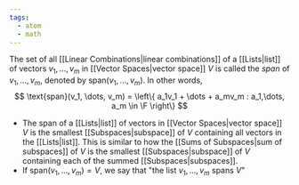 ```yaml
---
tags:
  - atom
  - math
---
```

The set of all [[Linear Combinations|linear combinations]] of a [[Lists|list]] of vectors $v_1, \dots, v_m$ in [[Vector Spaces|vector space]] $V$ is called the *span* of $v_1, \dots, v_m$, denoted by $\text{span}(v_1, \dots, v_m)$. In other words,
$$ \text{span}(v_1, \dots, v_m) = \left\{ a_1v_1 + \dots + a_mv_m : a_1,\dots, a_m \in \F \right\} $$
- The span of a [[Lists|list]] of vectors in [[Vector Spaces|vector space]] $V$ is the smallest [[Subspaces|subspace]] of $V$ containing all vectors in the [[Lists|list]]. 
	This is similar to how the [[Sums of Subspaces|sum of subspaces]] of $V$ is the smallest [[Subspaces|subspace]] of $V$ containing each of the summed [[Subspaces|subspaces]].
- If $\text{span}(v_1,\dots,v_m) = V$, we say that "the list  $v_1,\dots,v_m$ spans $V$"